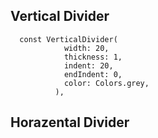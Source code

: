 
Vertical Divider
---------------
```
  const VerticalDivider(
            width: 20,
            thickness: 1,
            indent: 20,
            endIndent: 0,
            color: Colors.grey,
          ),

```
Horazental Divider
---------------